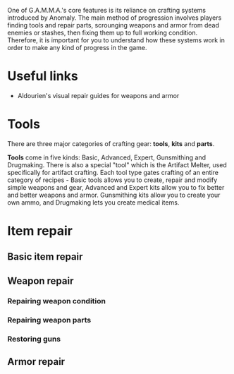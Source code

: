 One of G.A.M.M.A.'s core features is its reliance on crafting systems introduced by Anomaly. The main method of progression involves players finding tools and repair parts, scrounging weapons and armor from dead enemies or stashes, then fixing them up to full working condition. Therefore, it is important for you to understand how these systems work in order to make any kind of progress in the game.

# Useful links

* Aldourien's visual repair guides for weapons and armor

# Tools

There are three major categories of crafting gear: **tools**, **kits** and **parts**. 

**Tools** come in five kinds: Basic, Advanced, Expert, Gunsmithing and Drugmaking. There is also a special "tool" which is the Artifact Melter, used specifically for artifact crafting. Each tool type gates crafting of an entire category of recipes - Basic tools allows you to create, repair and modify simple weapons and gear, Advanced and Expert kits allow you to fix better and better weapons and armor. Gunsmithing kits allow you to create your own ammo, and Drugmaking lets you create medical items.

# Item repair

## Basic item repair

## Weapon repair

### Repairing weapon condition

### Repairing weapon parts

### Restoring guns

## Armor repair

### 